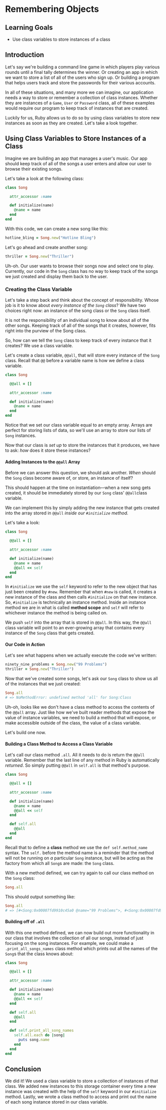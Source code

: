 # Remembering Objects

## Learning Goals

- Use class variables to store instances of a class

## Introduction

Let's say we're building a command line game in which players play various
rounds until a final tally determines the winner. Or creating an app in which we
want to store a list of all of the users who sign up. Or building a program that
helps users track and store the passwords for their various accounts.

In all of these situations, and many more we can imagine, our application needs
a way to store or remember a collection of class instances. Whether they are
instances of a `Game`, `User` or `Password` class, all of these examples would
require our program to keep track of instances that are created.

Luckily for us, Ruby allows us to do so by using class variables to store new
instances as soon as they are created. Let's take a look together.

## Using Class Variables to Store Instances of a Class

Imagine we are building an app that manages a user's music. Our app should keep
track of all of the songs a user enters and allow our user to browse their
existing songs.

Let's take a look at the following class:

```ruby
class Song

  attr_accessor :name

  def initialize(name)
    @name = name
  end
end
```

With this code, we can create a new song like this:

```ruby
hotline_bling = Song.new("Hotline Bling")
```

Let's go ahead and create another song:

```ruby
thriller = Song.new("Thriller")
```

Uh-oh. Our user wants to browse their songs now and select one to play.
Currently, our code in the `Song` class has no way to keep track of the songs we
just created and display them back to the user.

### Creating the Class Variable

Let's take a step back and think about the concept of responsibility. Whose job
is it to know about _every instance of the `Song` class_? We have two choices
right now: an instance of the song class or the `Song` class itself.

It is not the responsibility of an individual song to know about all of the
other songs. Keeping track of all of the songs that it creates, however, fits
right into the purview of the Song class.

So, how can we tell the `Song` class to keep track of every instance that it
creates? We use a class variable.

Let's create a class variable, `@@all`, that will store every instance of the
`Song` class. Recall that `@@` before a variable name is how we define a class
variable.

```ruby
class Song

  @@all = []

  attr_accessor :name

  def initialize(name)
    @name = name
  end
end
```

Notice that we set our class variable equal to an empty array. Arrays are
perfect for storing lists of data, so we'll use an array to store our lists of
`Song` instances.

Now that our class is _set up_ to store the instances that it produces, we have
to ask: _how_ does it store these instances?

#### Adding Instances to the `@@all` Array

Before we can answer this question, we should ask another. _When_ should the
`Song` class become aware of, or store, an instance of itself?

This should happen at the time on instantiation––when a new song gets created,
it should be immediately stored by our `Song` class' `@@all`class variable.

We can implement this by simply adding the new instance that gets created into
the array stored in `@@all` _inside our `#initialize` method._

Let's take a look:

```ruby
class Song

  @@all = []

  attr_accessor :name

  def initialize(name)
    @name = name
    @@all << self
  end
end
```

In `#initialize` we use the `self` keyword to refer to the new object that has
just been created by `#new`. Remember that when `#new` is called, it creates a
new instance of the class and then calls `#initialize` on that new instance. So,
`#initialize` is technically an instance method. Inside an instance method we
are in what is called **method scope** and `self` will refer to whichever
instance the method is being called on.

We push `self` into the array that is stored in `@@all`. In this way, the
`@@all` class variable will point to an ever-growing array that contains every
instance of the `Song` class that gets created.

#### Our Code in Action

Let's see what happens when we actually execute the code we've written:

```ruby
ninety_nine_problems = Song.new("99 Problems")
thriller = Song.new("Thriller")
```

Now that we've created some songs, let's ask our `Song` class to show us all of
the instances that we just created:

```ruby
Song.all
# => NoMethodError: undefined method 'all' for Song:Class
```

Uh-oh, looks like we don't have a class method to access the contents of the
`@@all` array. Just like how we've built reader methods that expose the value of
instance variables, we need to build a method that will expose, or make
accessible outside of the class, the value of a class variable.

Let's build one now.

#### Building a Class Method to Access a Class Variable

Let's call our class method `.all`. All it needs to do is return the `@@all`
variable. Remember that the last line of any method in Ruby is automatically
_returned_. So simply putting `@@all` in `self.all` is that method's purpose.

```ruby
class Song

  @@all = []

  attr_accessor :name

  def initialize(name)
    @name = name
    @@all << self
  end

  def self.all
    @@all
  end
end
```

Recall that to define a **class** method we use the `def self.method_name`
syntax. The `self.` before the method name is a reminder that the method will
not be running on _a_ particular `Song` instance, but will be acting as the
factory from which all `Song`s are made: the `Song` class.

With a new method defined, we can try again to call our class method on the
`Song` class:

```ruby
Song.all
```

This should output something like:

```ruby
Song.all
# => [#<Song:0x00007fd9910c45a0 @name="99 Problems">, #<Song:0x00007fd9900dba58 @name="Thriller">]
```

#### Building off of `.all`

With this one method defined, we can now build out more functionality in our
class that involves the collection of all our songs, instead of just focusing on
the song instances. For example, we could make a `.print_all_songs_names` class
method which prints out all the names of the `Song`s that the class knows about:

```rb
class Song

  @@all = []

  attr_accessor :name

  def initialize(name)
    @name = name
    @@all << self
  end

  def self.all
    @@all
  end

  def self.print_all_song_names
    self.all.each do |song|
      puts song.name
    end
  end
end
```

## Conclusion

We did it! We used a class variable to store a collection of instances of that
class. We added new instances to this storage container every time a new
instance was created with the help of the `self` keyword in our `#initialize`
method. Lastly, we wrote a class method to access and print out the name of
each song instance stored in our class variable.
